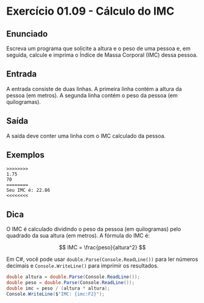 # Exercício 01.09 - Cálculo do IMC

## Enunciado

Escreva um programa que solicite a altura e o peso de uma pessoa e, em seguida, calcule e imprima o Índice de Massa Corporal (IMC) dessa pessoa.

## Entrada

A entrada consiste de duas linhas. A primeira linha contém a altura da pessoa (em metros). A segunda linha contém o peso da pessoa (em quilogramas).

## Saída

A saída deve conter uma linha com o IMC calculado da pessoa.

## Exemplos

```plaintext
>>>>>>>>
1.75
70
========
Seu IMC é: 22.86
<<<<<<<<
```

## Dica

O IMC é calculado dividindo o peso da pessoa (em quilogramas) pelo quadrado da sua altura (em metros). A fórmula do IMC é:

$$ IMC = \frac{peso}{altura^2} $$

Em C#, você pode usar `double.Parse(Console.ReadLine())` para ler números decimais e `Console.WriteLine()` para imprimir os resultados.

```csharp
double altura = double.Parse(Console.ReadLine());
double peso = double.Parse(Console.ReadLine());
double imc = peso / (altura * altura);
Console.WriteLine($"IMC: {imc:F2}");
```
